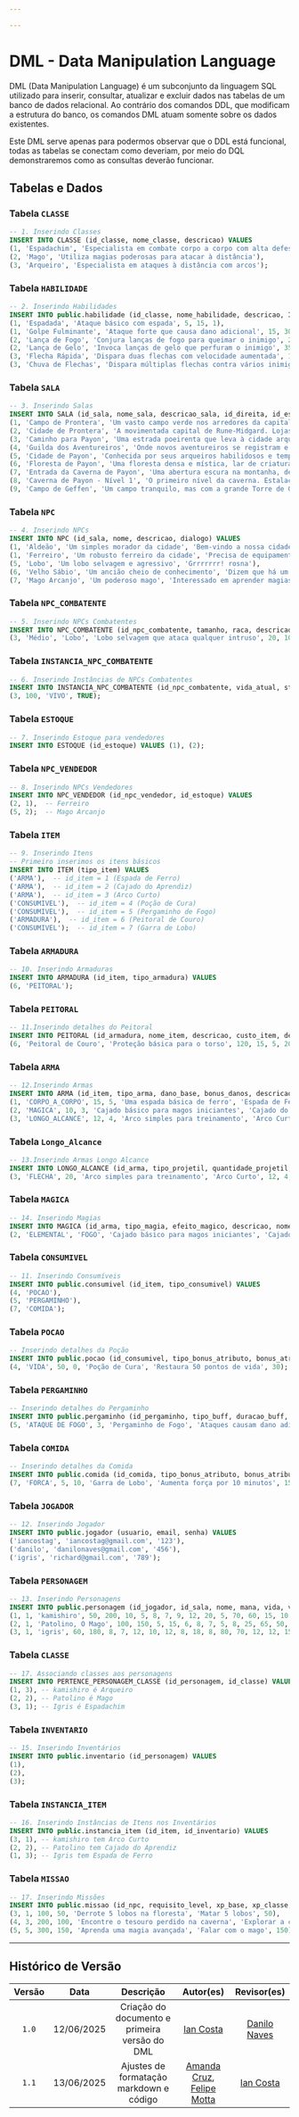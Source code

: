 ```yaml
---

---
```


# DML - Data Manipulation Language

DML (Data Manipulation Language) é um subconjunto da linguagem SQL utilizado para inserir, consultar, atualizar e excluir dados nas tabelas de um banco de dados relacional. Ao contrário dos comandos DDL, que modificam a estrutura do banco, os comandos DML atuam somente sobre os dados existentes.

Este DML serve apenas para podermos observar que o DDL está funcional, todas as tabelas se conectam como deveriam, por meio do DQL demonstraremos como as consultas deverão funcionar.

## Tabelas e Dados

### Tabela `CLASSE`

```sql
-- 1. Inserindo Classes
INSERT INTO CLASSE (id_classe, nome_classe, descricao) VALUES
(1, 'Espadachim', 'Especialista em combate corpo a corpo com alta defesa'),
(2, 'Mago', 'Utiliza magias poderosas para atacar à distância'),
(3, 'Arqueiro', 'Especialista em ataques à distância com arcos');

```

### Tabela `HABILIDADE`

```sql
-- 2. Inserindo Habilidades
INSERT INTO public.habilidade (id_classe, nome_habilidade, descricao, INSERT INTO HABILIDADE (id_classe, nome_habilidade, descricao, custo_mana, dano, nivel_requerido) VALUES
(1, 'Espadada', 'Ataque básico com espada', 5, 15, 1),
(1, 'Golpe Fulminante', 'Ataque forte que causa dano adicional', 15, 30, 3),
(2, 'Lança de Fogo', 'Conjura lanças de fogo para queimar o inimigo', 20, 25, 1),
(2, 'Lança de Gelo', 'Invoca lanças de gelo que perfuram o inimigo', 35, 40, 5),
(3, 'Flecha Rápida', 'Dispara duas flechas com velocidade aumentada', 10, 20, 1),
(3, 'Chuva de Flechas', 'Dispara múltiplas flechas contra vários inimigos que estejam próximos', 25, 35, 4);
```

### Tabela `SALA`

```sql
-- 3. Inserindo Salas
INSERT INTO SALA (id_sala, nome_sala, descricao_sala, id_direita, id_esquerda, id_baixo, id_cima) VALUES
(1, 'Campo de Prontera', 'Um vasto campo verde nos arredores da capital, com suaves colinas e o canto dos Poring.', NULL, 9, 2, NULL),
(2, 'Cidade de Prontera', 'A movimentada capital de Rune-Midgard. Lojas, aventureiros e a Ordem dos Cavaleiros te esperam.', NULL, NULL, 3, 1),
(3, 'Caminho para Payon', 'Uma estrada poeirenta que leva à cidade arqueira de Payon.', NULL, NULL, 5, 2),
(4, 'Guilda dos Aventureiros', 'Onde novos aventureiros se registram e buscam missões. Um cheiro de café e papel antigo paira no ar.', NULL, NULL, NULL, 2),
(5, 'Cidade de Payon', 'Conhecida por seus arqueiros habilidosos e templos serenos. Flechas voam em campos de treinamento próximos.', NULL, 6, NULL, 3),
(6, 'Floresta de Payon', 'Uma floresta densa e mística, lar de criaturas curiosas e rumores de tesouros ocultos.', NULL, 7, 5, NULL),
(7, 'Entrada da Caverna de Payon', 'Uma abertura escura na montanha, de onde emana um ar úmido e um som distante de gotejamento.', 6, NULL, NULL, 8),
(8, 'Caverna de Payon - Nível 1', 'O primeiro nível da caverna. Estalactites e estalagmites pontiagudas formam o ambiente. Cuidado com os Zumbis!', NULL, NULL, 7, NULL),
(9, 'Campo de Geffen', 'Um campo tranquilo, mas com a grande Torre de Geffen no horizonte, emanando magia.', 1, NULL, NULL, NULL);

```

### Tabela `NPC`

```sql
-- 4. Inserindo NPCs
INSERT INTO NPC (id_sala, nome, descricao, dialogo) VALUES
(1, 'Aldeão', 'Um simples morador da cidade', 'Bem-vindo a nossa cidade, aventureiro! Cuidado com os lobos na floresta.'),
(1, 'Ferreiro', 'Um robusto ferreiro da cidade', 'Precisa de equipamentos? Tenho os melhores da região!'),
(5, 'Lobo', 'Um lobo selvagem e agressivo', 'Grrrrrrr! rosna'),
(6, 'Velho Sábio', 'Um ancião cheio de conhecimento', 'Dizem que há um tesouro escondido nas profundezas desta caverna...'),
(7, 'Mago Arcanjo', 'Um poderoso mago', 'Interessado em aprender magias poderosas?');
```

### Tabela `NPC_COMBATENTE`

```sql
-- 5. Inserindo NPCs Combatentes
INSERT INTO NPC_COMBATENTE (id_npc_combatente, tamanho, raca, descricao, ataque, defesa, defesa_magica, nivel, precisao, esquiva) VALUES
(3, 'Médio', 'Lobo', 'Lobo selvagem que ataca qualquer intruso', 20, 10, 5, 2, 70, 60);

```

### Tabela `INSTANCIA_NPC_COMBATENTE`

```sql
-- 6. Inserindo Instâncias de NPCs Combatentes
INSERT INTO INSTANCIA_NPC_COMBATENTE (id_npc_combatente, vida_atual, status_npc, agressivo) VALUES
(3, 100, 'VIVO', TRUE);
```

### Tabela `ESTOQUE`

```sql
-- 7. Inserindo Estoque para vendedores
INSERT INTO ESTOQUE (id_estoque) VALUES (1), (2);

```

### Tabela `NPC_VENDEDOR`

```sql
-- 8. Inserindo NPCs Vendedores
INSERT INTO NPC_VENDEDOR (id_npc_vendedor, id_estoque) VALUES
(2, 1),  -- Ferreiro
(5, 2);  -- Mago Arcanjo
```

### Tabela `ITEM`

```sql
-- 9. Inserindo Itens 
-- Primeiro inserimos os itens básicos
INSERT INTO ITEM (tipo_item) VALUES 
('ARMA'),  -- id_item = 1 (Espada de Ferro)
('ARMA'),  -- id_item = 2 (Cajado do Aprendiz)
('ARMA'),  -- id_item = 3 (Arco Curto)
('CONSUMIVEL'),  -- id_item = 4 (Poção de Cura)
('CONSUMIVEL'),  -- id_item = 5 (Pergaminho de Fogo)
('ARMADURA'),  -- id_item = 6 (Peitoral de Couro)
('CONSUMIVEL');  -- id_item = 7 (Garra de Lobo)
```

### Tabela `ARMADURA`

```sql
-- 10. Inserindo Armaduras
INSERT INTO ARMADURA (id_item, tipo_armadura) VALUES
(6, 'PEITORAL');
```

### Tabela `PEITORAL`

```sql
-- 11.Inserindo detalhes do Peitoral
INSERT INTO PEITORAL (id_armadura, nome_item, descricao, custo_item, defesa, defesa_magica, bonus_vida, bonus_defesa) VALUES
(6, 'Peitoral de Couro', 'Proteção básica para o torso', 120, 15, 5, 20, 5);
```

### Tabela `ARMA`

```sql
-- 12.Inserindo Armas
INSERT INTO ARMA (id_item, tipo_arma, dano_base, bonus_danos, descricao, nome_item, custo_item) VALUES
(1, 'CORPO_A_CORPO', 15, 5, 'Uma espada básica de ferro', 'Espada de Ferro', 100),
(2, 'MAGICA', 10, 3, 'Cajado básico para magos iniciantes', 'Cajado do Aprendiz', 80),
(3, 'LONGO_ALCANCE', 12, 4, 'Arco simples para treinamento', 'Arco Curto', 90););
```

### Tabela `Longo_Alcance`

```sql
-- 13.Inserindo Armas Longo Alcance
INSERT INTO LONGO_ALCANCE (id_arma, tipo_projetil, quantidade_projetil, descricao, nome_item, dano_base, bonus_dano, custo_item) VALUES
(3, 'FLECHA', 20, 'Arco simples para treinamento', 'Arco Curto', 12, 4, 90);
```
### Tabela `MAGICA `

```sql
-- 14. Inserindo Magias
INSERT INTO MAGICA (id_arma, tipo_magia, efeito_magico, descricao, nome_item, custo_item, dano_base, bonus_dano) VALUES
(2, 'ELEMENTAL', 'FOGO', 'Cajado básico para magos iniciantes', 'Cajado do Aprendiz', 80, 10, 3);
```


### Tabela `CONSUMIVEL`

```sql
-- 11. Inserindo Consumíveis
INSERT INTO public.consumivel (id_item, tipo_consumivel) VALUES
(4, 'POCAO'),
(5, 'PERGAMINHO'),
(7, 'COMIDA');
```

### Tabela `POCAO`

```sql
-- Inserindo detalhes da Poção
INSERT INTO public.pocao (id_consumivel, tipo_bonus_atributo, bonus_atributo, bonus_atributo_duracao, nome_item, descricao, custo_iem) VALUES
(4, 'VIDA', 50, 0, 'Poção de Cura', 'Restaura 50 pontos de vida', 30);
```

### Tabela `PERGAMINHO`

```sql
-- Inserindo detalhes do Pergaminho
INSERT INTO public.pergaminho (id_pergaminho, tipo_buff, duracao_buff, nome_item, descricao, custo_item) VALUES
(5, 'ATAQUE DE FOGO', 3, 'Pergaminho de Fogo', 'Ataques causam dano adicional de fogo por 3 turnos', 50);
```

### Tabela `COMIDA`

```sql
-- Inserindo detalhes da Comida
INSERT INTO public.comida (id_comida, tipo_bonus_atributo, bonus_atributo, bonus_atributo_duracao, nome_item, descricao, custo_item) VALUES
(7, 'FORCA', 5, 10, 'Garra de Lobo', 'Aumenta força por 10 minutos', 15);
```
### Tabela `JOGADOR`

```sql
-- 12. Inserindo Jogador
INSERT INTO public.jogador (usuario, email, senha) VALUES
('iancostag', 'iancostag@gmail.com', '123'),
('danilo', 'danilonaves@gmail.com', '456'),
('igris', 'richard@gmail.com', '789');
```

### Tabela `PERSONAGEM`

```sql
-- 13. Inserindo Personagens
INSERT INTO public.personagem (id_jogador, id_sala, nome, mana, vida, vitalidade, inteligencia, agilidade, sorte, destreza, forca, ataque, ataque_magico, precisao, esquiva, defesa, defesa_magica, critico, velocidade, nivel, dinheiro) VALUES
(1, 1, 'kamishiro', 50, 200, 10, 5, 8, 7, 9, 12, 20, 5, 70, 60, 15, 10, 10, 8, 1, 200),
(2, 1, 'Patolino, O Mago', 100, 150, 5, 15, 6, 8, 7, 5, 8, 25, 65, 50, 8, 20, 5, 6, 1, 150),
(3, 1, 'igris', 60, 180, 8, 7, 12, 10, 12, 8, 18, 8, 80, 70, 12, 12, 15, 10, 1, 180);
```

### Tabela `CLASSE`

```sql
-- 17. Associando classes aos personagens
INSERT INTO PERTENCE_PERSONAGEM_CLASSE (id_personagem, id_classe) VALUES
(1, 3), -- kamishiro é Arqueiro
(2, 2), -- Patolino é Mago
(3, 1); -- Igris é Espadachim
```

### Tabela `INVENTARIO`

```sql
-- 15. Inserindo Inventários
INSERT INTO public.inventario (id_personagem) VALUES
(1),
(2),
(3);
```

### Tabela `INSTANCIA_ITEM`

```sql
-- 16. Inserindo Instâncias de Itens nos Inventários
INSERT INTO public.instancia_item (id_item, id_inventario) VALUES
(3, 1), -- kamishiro tem Arco Curto
(2, 2), -- Patolino tem Cajado do Aprendiz
(1, 3); -- Igris tem Espada de Ferro
```

### Tabela `MISSAO`

```sql
-- 17. Inserindo Missões
INSERT INTO public.missao (id_npc, requisito_level, xp_base, xp_classe, descricao, objetivo, dinheiro) VALUES
(3, 1, 100, 50, 'Derrote 5 lobos na floresta', 'Matar 5 lobos', 50),
(4, 3, 200, 100, 'Encontre o tesouro perdido na caverna', 'Explorar a caverna', 100),
(5, 5, 300, 150, 'Aprenda uma magia avançada', 'Falar com o mago', 150);
```

---

## Histórico de Versão

|  Versão  |     Data     | Descrição | Autor(es) | Revisor(es) |
| :------: | :----------: | :-----------: | :---------: | :---------: |
| `1.0` | 12/06/2025 | Criação do documento e primeira versão do DML | [Ian Costa](https://github.com/iancostag) | [Danilo Naves](https://github.com/DaniloNavesS) |
| `1.1` | 13/06/2025 | Ajustes de formatação markdown e código | [Amanda Cruz](https://github.com/mandicrz), [Felipe Motta](https://github.com/M0tt1nh4) | [Ian Costa](https://github.com/iancostag) |


